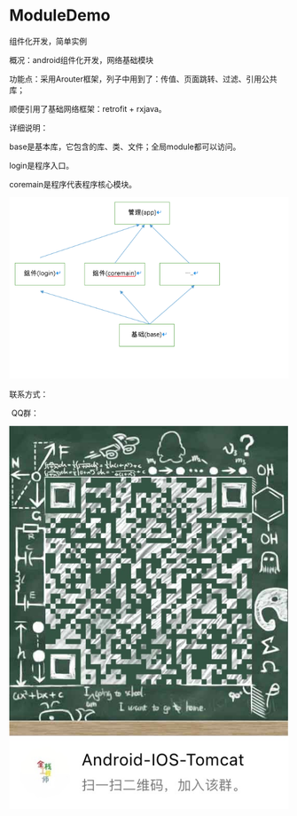 # ModuleDemo
组件化开发，简单实例

概况：android组件化开发，网络基础模块

功能点：采用Arouter框架，列子中用到了：传值、页面跳转、过滤、引用公共库；

顺便引用了基础网络框架：retrofit + rxjava。

详细说明：

base是基本库，它包含的库、类、文件；全局module都可以访问。

login是程序入口。

coremain是程序代表程序核心模块。

![Aaron Swartz](https://github.com/ALiSir/ModuleDemo/raw/8974ab0887925096ba5d7f3b15ebc87a14a2476e/app/src/main/res/mipmap-xxhdpi/show.png)


联系方式：

  QQ群：
  
![Aaron Swartz](https://github.com/ALiSir/Resource/raw/master/Images/qq.JPG)

